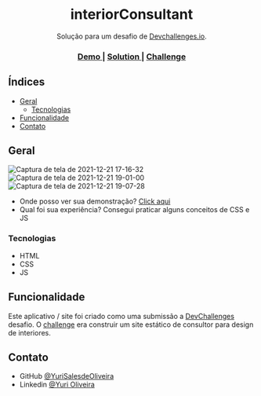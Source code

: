 <h1 align="center">interiorConsultant</h1>

<div align="center">
   Solução para um desafio de  <a href="http://devchallenges.io" target="_blank">Devchallenges.io</a>.
</div>

<div align="center">
  <h3>
    <a href="https://{your-demo-link.your-domain}">
      Demo
    </a>
    <span> | </span>
    <a href="https://{your-url-to-the-solution}">
      Solution
    </a>
    <span> | </span>
    <a href="https://devchallenges.io/challenges/wBunSb7FPrIepJZAg0sY">
      Challenge
    </a>
  </h3>
</div>

<!-- TABLE OF CONTENTS -->

## Índices

- [Geral](#geral)
  - [Tecnologias](#tecnologias)
- [Funcionalidade](#funcionalidade)
- [Contato](#contato)

<!-- OVERVIEW -->

## Geral

![Captura de tela de 2021-12-21 17-16-32](https://user-images.githubusercontent.com/54549125/147002485-569ff8af-a98a-4e7a-be4b-991644fec098.png)
![Captura de tela de 2021-12-21 19-01-00](https://user-images.githubusercontent.com/54549125/147003869-45c5281d-799d-4102-9a20-7b8057d3a53d.png)
![Captura de tela de 2021-12-21 19-07-28](https://user-images.githubusercontent.com/54549125/147003918-d47ce28e-87f1-4bdb-b00b-5141f05d1f92.png)

- Onde posso ver sua demonstração? [Click aqui](https://yurisalesdeoliveira.github.io/interiorConsultant)
- Qual foi sua experiência? Consegui praticar alguns conceitos de CSS e JS

### Tecnologias

- HTML
- CSS
- JS

## Funcionalidade

Este aplicativo / site foi criado como uma submissão a [DevChallenges](https://devchallenges.io/challenges) desafio. O [challenge](https://devchallenges.io/challenges/Jymh2b2FyebRTUljkNcb) era construir um site estático de consultor para design de interiores.

## Contato

- GitHub [@YuriSalesdeOliveira](https://github.com/YuriSalesdeOliveira)
- Linkedin [@Yuri Oliveira](https://www.linkedin.com/in/yuri-oliveira-0703801a2/)

